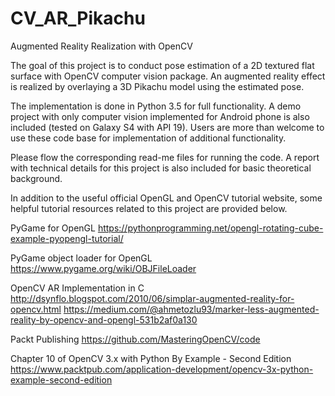# CV_AR_Pikachu
Augmented Reality Realization with OpenCV

The goal of this project is to conduct pose estimation of a 2D textured flat surface with OpenCV computer vision package. An augmented reality effect is realized by overlaying a 3D Pikachu model using the estimated pose.

The implementation is done in Python 3.5 for full functionality. A demo project with only computer vision implemented for Android phone is also included (tested on Galaxy S4 with API 19). Users are more than welcome to use these code base for implementation of additional functionality.

Please flow the corresponding read-me files for running the code. A report with technical details for this project is also included for basic theoretical background.

In addition to the useful official OpenGL and OpenCV tutorial website, some helpful tutorial resources related to this project are provided below.

PyGame for OpenGL
https://pythonprogramming.net/opengl-rotating-cube-example-pyopengl-tutorial/

PyGame object loader for OpenGL
https://www.pygame.org/wiki/OBJFileLoader

OpenCV AR Implementation in C
http://dsynflo.blogspot.com/2010/06/simplar-augmented-reality-for-opencv.html
https://medium.com/@ahmetozlu93/marker-less-augmented-reality-by-opencv-and-opengl-531b2af0a130

Packt Publishing
https://github.com/MasteringOpenCV/code

Chapter 10 of OpenCV 3.x with Python By Example - Second Edition
https://www.packtpub.com/application-development/opencv-3x-python-example-second-edition
